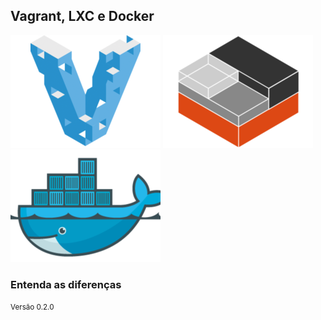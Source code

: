 ## Vagrant, LXC e Docker

![logo-vagrant](img/logos/vagrant.png) <!-- .element: class="no-border no-background" -->
![logo-lxc](img/logos/lxc.png) <!-- .element: class="no-border no-background" -->
![logo-docker](img/logos/docker.png) <!-- .element: class="no-border no-background" -->

### Entenda as diferenças

<small>Versão 0.2.0</small>
